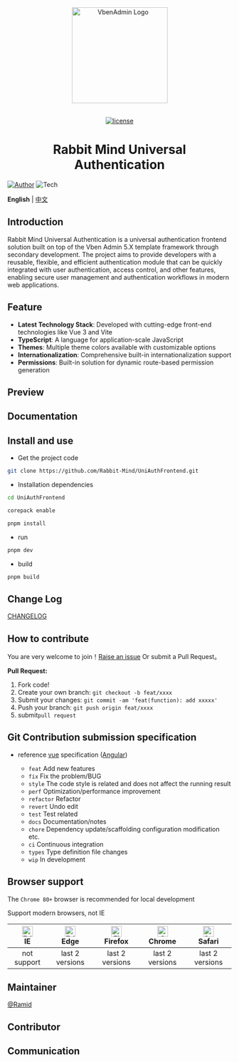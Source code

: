 <div align="center"> <a href="https://github.com/Rabbit-Mind/UniAuthFrontend"> <img alt="VbenAdmin Logo" width="215" src="https://user.imyrs.net/d/lzb/RabbitMind/logo.png?sign=jBMCR7E9C9HNZ_Dj-8mHNIizxe28pTjkVtkQMyEZ_kU=:0"> </a> <br> <br>

[![license](https://img.shields.io/github/license/Rabbit-Mind/UniAuthFrontend)](LICENSE)

<h1>Rabbit Mind Universal Authentication</h1>
</div>

[![Author](https://img.shields.io/badge/Author-Ramid-orange)](https://github.com/RamidLab) ![Tech](https://img.shields.io/badge/Tech-Vue、Typescript-blue)

**English** | [中文](./README.zh-CN.md)

## Introduction

Rabbit Mind Universal Authentication is a universal authentication frontend solution built on top of the Vben Admin 5.X template framework through secondary development. The project aims to provide developers with a reusable, flexible, and efficient authentication module that can be quickly integrated with user authentication, access control, and other features, enabling secure user management and authentication workflows in modern web applications.

## Feature

- **Latest Technology Stack**: Developed with cutting-edge front-end technologies like Vue 3 and Vite
- **TypeScript**: A language for application-scale JavaScript
- **Themes**: Multiple theme colors available with customizable options
- **Internationalization**: Comprehensive built-in internationalization support
- **Permissions**: Built-in solution for dynamic route-based permission generation

## Preview

## Documentation

## Install and use

- Get the project code

```bash
git clone https://github.com/Rabbit-Mind/UniAuthFrontend.git
```

- Installation dependencies

```bash
cd UniAuthFrontend

corepack enable

pnpm install
```

- run

```bash
pnpm dev
```

- build

```bash
pnpm build
```

## Change Log

[CHANGELOG](https://github.com/Rabbit-Mind/UniAuthFrontend/releases)

## How to contribute

You are very welcome to join！[Raise an issue](https://github.com/Rabbit-Mind/UniAuthFrontend/issues/new/choose) Or submit a Pull Request。

**Pull Request:**

1. Fork code!
2. Create your own branch: `git checkout -b feat/xxxx`
3. Submit your changes: `git commit -am 'feat(function): add xxxxx'`
4. Push your branch: `git push origin feat/xxxx`
5. submit`pull request`

## Git Contribution submission specification

- reference [vue](https://github.com/vuejs/vue/blob/dev/.github/COMMIT_CONVENTION.md) specification ([Angular](https://github.com/conventional-changelog/conventional-changelog/tree/master/packages/conventional-changelog-angular))

  - `feat` Add new features
  - `fix` Fix the problem/BUG
  - `style` The code style is related and does not affect the running result
  - `perf` Optimization/performance improvement
  - `refactor` Refactor
  - `revert` Undo edit
  - `test` Test related
  - `docs` Documentation/notes
  - `chore` Dependency update/scaffolding configuration modification etc.
  - `ci` Continuous integration
  - `types` Type definition file changes
  - `wip` In development

## Browser support

The `Chrome 80+` browser is recommended for local development

Support modern browsers, not IE

| [<img src="https://raw.githubusercontent.com/alrra/browser-logos/master/src/edge/edge_48x48.png" alt=" Edge" width="24px" height="24px" />](http://godban.github.io/browsers-support-badges/)</br>IE | [<img src="https://raw.githubusercontent.com/alrra/browser-logos/master/src/edge/edge_48x48.png" alt=" Edge" width="24px" height="24px" />](http://godban.github.io/browsers-support-badges/)</br>Edge | [<img src="https://raw.githubusercontent.com/alrra/browser-logos/master/src/firefox/firefox_48x48.png" alt="Firefox" width="24px" height="24px" />](http://godban.github.io/browsers-support-badges/)</br>Firefox | [<img src="https://raw.githubusercontent.com/alrra/browser-logos/master/src/chrome/chrome_48x48.png" alt="Chrome" width="24px" height="24px" />](http://godban.github.io/browsers-support-badges/)</br>Chrome | [<img src="https://raw.githubusercontent.com/alrra/browser-logos/master/src/safari/safari_48x48.png" alt="Safari" width="24px" height="24px" />](http://godban.github.io/browsers-support-badges/)</br>Safari |
| :-: | :-: | :-: | :-: | :-: |
| not support | last 2 versions | last 2 versions | last 2 versions | last 2 versions |

## Maintainer

[@Ramid](https://github.com/RamidLab)

## Contributor

## Communication
